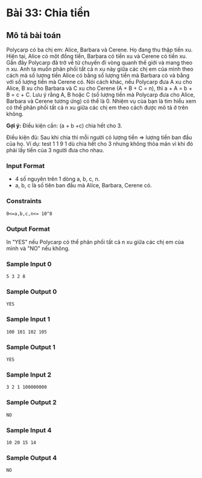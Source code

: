 # Bài 33: Chia tiền

## Mô tả bài toán  
Polycarp có ba chị em: Alice, Barbara và Cerene. Họ đang thu thập tiền xu. Hiện tại, Alice có một đồng tiền, Barbara có tiền xu và Cerene có tiền xu. Gần đây Polycarp đã trở về từ chuyến đi vòng quanh thế giới và mang theo n xu. Anh ta muốn phân phối tất cả n xu này giữa các chị em của mình theo cách mà số lượng tiền Alice có bằng số lượng tiền mà Barbara có và bằng với số lượng tiền mà Cerene có. Nói cách khác, nếu Polycarp đưa A xu cho Alice, B xu cho Barbara và C xu cho Cerene (A + B + C = n), thì a + A = b + B = c + C. Lưu ý rằng A, B hoặc C (số lượng tiền mà Polycarp đưa cho Alice, Barbara và Cerene tương ứng) có thể là 0. Nhiệm vụ của bạn là tìm hiểu xem có thể phân phối tất cả n xu giữa các chị em theo cách được mô tả ở trên không.

**Gợi ý:** Điều kiện cần: (a + b +c) chia hết cho 3.

Điều kiện đủ: Sau khi chia thì mỗi người có lượng tiền => lượng tiền ban đầu của họ. Ví dụ: test 1 1 9 1 dù chia hết cho 3 nhưng không thỏa mãn vì khi đó phải lấy tiền của 3 người đưa cho nhau.

### Input Format
- 4 số nguyên trên 1 dòng a, b, c, n.
- a, b, c là số tiên ban đầu mà Alice, Barbara, Cerene có.

### Constraints
`0<=a,b,c,n<= 10^8` 

### Output Format
In "YES" nếu Polycarp có thể phân phối tất cả n xu giữa các chị em của mình và "NO" nếu không.

### Sample Input 0
```
5 3 2 8
```
### Sample Output 0
```
YES
```
### Sample Input 1
```
100 101 102 105
```
### Sample Output 1
```
YES
```
### Sample Input 2
```
3 2 1 100000000
```
### Sample Output 2
```
NO
```
### Sample Input 4
```
10 20 15 14
```
### Sample Output 4
```
NO
```

